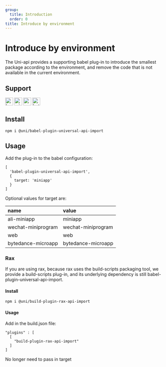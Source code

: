 ```yaml
---
group:
  title: Introduction
  order: 0
title: Introduce by environment
---
```


# Introduce by environment

The Uni-api provides a supporting babel plug-in to introduce the smallest package according to the environment, and remove the code that is not available in the current environment.

## Support
<img alt="browser" src="https://gw.alicdn.com/tfs/TB1uYFobGSs3KVjSZPiXXcsiVXa-200-200.svg" width="25px" height="25px" title="web" /> <img alt="miniApp" src="https://gw.alicdn.com/tfs/TB1bBpmbRCw3KVjSZFuXXcAOpXa-200-200.svg" width="25px" height="25px" title="ali-minipp" /> <img alt="wechatMiniprogram" src="https://img.alicdn.com/tfs/TB1slcYdxv1gK0jSZFFXXb0sXXa-200-200.svg" width="25px" height="25px" title="wechat-miniprogram"> <img alt="bytedanceMicroApp" src="https://gw.alicdn.com/tfs/TB1jFtVzO_1gK0jSZFqXXcpaXXa-200-200.svg" width="25px" height="25px" title="bytedance-microapp">

## Install

```
npm i @uni/babel-plugin-universal-api-import
```

## Usage

Add the plug-in to the babel configuration:

```
[
  'babel-plugin-universal-api-import',
  {
    target: 'miniapp'
  }
]
```
Optional values ​​for target are:

|name|value|
|:---|:---|
|ali-miniapp|miniapp|
|wechat-miniprogram|wechat-miniprogram|
|web|web|
|bytedance-microapp|bytedance-microapp|

### Rax
If you are using rax, because rax uses the build-scripts packaging tool, we provide a build-scripts plug-in, and its underlying dependency is still babel-plugin-universal-api-import.

#### Install
```
npm i @uni/build-plugin-rax-api-import
```
#### Usage
Add in the build.json file:

```
"plugins" : [
  [
    "build-plugin-rax-api-import"
  ]
]
```

No longer need to pass in target
